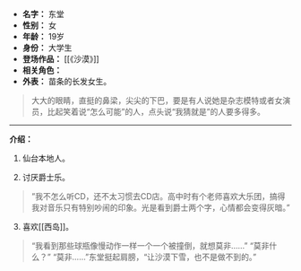 
- **名字：** 东堂
- **性别：** 女
- **年龄：** 19岁
- **身份：** 大学生
- **登场作品：** [[《沙漠》]]
- **相关角色：** 
- **外表：** 苗条的长发女生。

> 大大的眼睛，直挺的鼻梁，尖尖的下巴，要是有人说她是杂志模特或者女演员，比起笑着说“怎么可能”的人，点头说“我猜就是”的人要多得多。

---

**介绍：** 

1. 仙台本地人。

2. 讨厌爵士乐。

> ”我不怎么听CD，还不太习惯去CD店。高中时有个老师喜欢大乐团，搞得我对音乐只有特别吵闹的印象。光是看到爵士两个字，心情都会变得灰暗。”

3. 喜欢[[西岛]]。

> “我看到那些球瓶像慢动作一样一个一个被撞倒，就想莫非……”
> “莫非什么？”
> “莫非……”东堂挺起肩膀，“让沙漠下雪，也不是做不到的。”